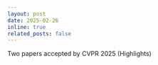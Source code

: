 ```yaml
---
layout: post
date: 2025-02-26
inline: true
related_posts: false
---
```


Two papers accepted by CVPR 2025 (Highlights)